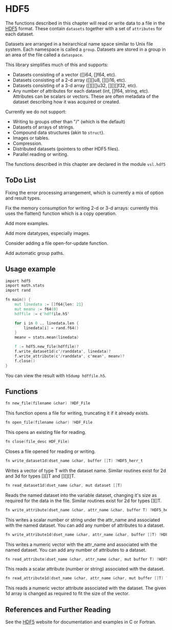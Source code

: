 # HDF5

The functions described in this chapter will read or write data to
a file in the [HDF5](https://hdfgroup.org) format.  These contain
`datasets` together with a set of `attributes` for each dataset.

Datasets are arranged in a heirarchical name space similar to Unix
file system.  Each namespace is called a `group`.  Datasets are
stored in a group in an area of the file called a `dataspace`.

This library simplifies much of this and supports:

- Datasets consisting of a vector ([]i64, []f64, etc).
- Datasets consisting of a 2-d array ([][]u8, [][]i16, etc).
- Datasets consisting of a 3-d array ([][][]u32, [][][]f32, etc).
- Any number of attributes for each dataset (int, []f64, string, etc).
  Attributes can be scalars or vectors. These are often metadata
  of the dataset describing how it was acquired or created.

Currently we do not support:

- Writing to groups other than "/" (which is the default)
- Datasets of arrays of strings.
- Compound data structures (akin to `struct`).
- Images or tables.
- Compression.
- Distributed datasets (pointers to other HDF5 files).
- Parallel reading or writing.

The functions described in this chapter are declared in the module `vsl.hdf5`

## ToDo List

Fixing the error processing arrangement, which is currently a mix of
option and result types.

Fix the memory consumption for writing 2-d or 3-d arrays: currently this uses
the flatten() function which is a copy operation.

Add more examples.

Add more datatypes, especially images.

Consider adding a file open-for-update function.

Add automatic group paths.

## Usage example

```v
import hdf5
import math.stats
import rand

fn main() {
	mut linedata := []f64{len: 21}
	mut meanv := f64(0)
	hdffile := c'hdffile.h5'

	for i in 0 .. linedata.len {
		linedata[i] = rand.f64()
	}
	meanv = stats.mean(linedata)

	f := hdf5.new_file(hdffile)?
	f.write_dataset1d(c'/randdata', linedata)?
	f.write_attribute(c'/randdata', c'mean', meanv)?
	f.close()
}
```

You can view the result with `h5dump hdffile.h5`.

## Functions

```v ignore
fn new_file(filename &char) ?HDF_File
```

This function opens a file for writing, truncating it if it already
exists.

```v ignore
fn open_file(filename &char) ?HDF_File
```

This opens an existing file for reading.

```v ignore
fn close(file_desc HDF_File)
```

Closes a file opened for reading or writing.

```v ignore
fn write_dataset1d(dset_name &char, buffer []T) ?HDF5_herr_t
```

Writes a vector of type T with the dataset name.  Similar routines
exist for 2d and 3d for types [][]T and [][][]T.

```v ignore
fn read_dataset1d(dset_name &char, mut dataset []T)
```

Reads the named dataset into the variable dataset, changing it's size
as required for the data in the file.  Similar routines
exist for 2d for types [][]T.

```v ignore
fn write_attribute(dset_name &char, attr_name &char, buffer T) ?HDF5_herr_t
```

This writes a scalar number or string under the attr_name and associated with
the named dataset.  You can add any number of attributes to a dataset.

```v ignore
fn write_attribute1d(dset_name &char, attr_name &char, buffer []T) ?HDF5_herr_t
```

This writes a numeric vector with the attr_name and associated with
the named dataset.  You can add any number of attributes to a dataset.

```v ignore
fn read_attribute(dset_name &char, attr_name &char, mut buffer T) ?HDF5_herr_t
```

This reads a scalar attribute (number or string) associated with the dataset.

```v ignore
fn read_attribute1d(dset_name &char, attr_name &char, mut buffer []T) ?HDF5_herr_t
```

This reads a numeric vector attribute associated with the dataset. The given
1d array is changed as required to fit the size of the vector.


## References and Further Reading

See the [HDF5](https://hdfgroup.org) website for documentation and examples
in C or Fortran.
